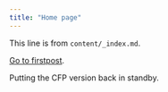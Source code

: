 ```yaml
---
title: "Home page"
---
```


This line is from `content/_index.md`.

[Go to firstpost](/firstpost/).

Putting the CFP version back in standby.
